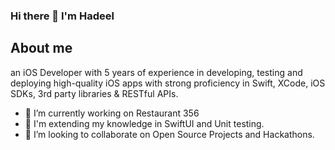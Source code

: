 ### Hi there 👋 I'm Hadeel 

## About me

an iOS Developer with 5 years of experience in developing, testing and deploying high-quality iOS apps with strong proficiency in Swift, XCode, iOS SDKs, 3rd party libraries & RESTful APIs.

- 🔭 I’m currently working on Restaurant 356
- 🌱 I'm extending my knowledge in SwiftUI and Unit testing.
- 👯 I’m looking to collaborate on Open Source Projects and Hackathons.
